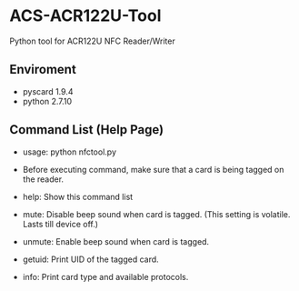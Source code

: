 # ACS-ACR122U-Tool
Python tool for ACR122U NFC Reader/Writer

## Enviroment
* pyscard 1.9.4
* python 2.7.10

## Command List (Help Page)
* usage: python nfctool.py <command>

* Before executing command, make sure that a card is being tagged on the reader.

* help: Show this command list

* mute: Disable beep sound when card is tagged. (This setting is volatile. Lasts till device off.)

* unmute: Enable beep sound when card is tagged.

* getuid: Print UID of the tagged card.

* info: Print card type and available protocols.
